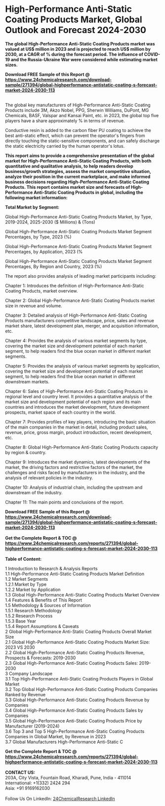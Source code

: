 <h1>High-Performance Anti-Static Coating Products Market, Global Outlook and Forecast 2024-2030</h1><p><strong>The global High-Performance Anti-Static Coating Products market was valued at US$ million in 2023 and is projected to reach US$ million by 2030, at a CAGR of % during the forecast period. The influence of COVID-19 and the Russia-Ukraine War were considered while estimating market sizes.</strong></p><p>
</p><p></p><div><b>Download FREE Sample of this Report @ 
            <a href="https://www.24chemicalresearch.com/download-sample/271394/global-highperformance-antistatic-coating-s-forecast-market-2024-2030-113">
            https://www.24chemicalresearch.com/download-sample/271394/global-highperformance-antistatic-coating-s-forecast-market-2024-2030-113</a></b></div><br><p>
The global key manufacturers of High-Performance Anti-Static Coating Products include 3M, Akzo Nobel, PPG, Sherwin Williams, DuPont, MG Chemicals, BASF, Valspar and Kansai Paint, etc. in 2023, the global top five players have a share approximately % in terms of revenue.</p><p>
Conductive resin is added to the carbon fiber PU coating to achieve the best anti-static effect, which can prevent the operator's fingers from directly touching the static-sensitive components, and can safely discharge the static electricity carried by the human operator's lotus.</p><p>
<strong>This report aims to provide a comprehensive presentation of the global market for High-Performance Anti-Static Coating Products, with both quantitative and qualitative analysis, to help readers develop business/growth strategies, assess the market competitive situation, analyze their position in the current marketplace, and make informed business decisions regarding High-Performance Anti-Static Coating Products. This report contains market size and forecasts of High-Performance Anti-Static Coating Products in global, including the following market information:</strong></p><p>
</p><p>
<strong>Total Market by Segment:</strong></p><p>
Global High-Performance Anti-Static Coating Products Market, by Type, 2019-2024, 2025-2030 ($ Millions) &amp; (Tons)</p><p>
Global High-Performance Anti-Static Coating Products Market Segment Percentages, by Type, 2023 (%)</p><p>
</p><p>
Global High-Performance Anti-Static Coating Products Market Segment Percentages, by Application, 2023 (%</p><p>
</p><p>
Global High-Performance Anti-Static Coating Products Market Segment Percentages, By Region and Country, 2023 (%)</p><p>
</p><p>
The report also provides analysis of leading market participants including:</p><p>
</p><p>
</p><p>
Chapter 1: Introduces the definition of High-Performance Anti-Static Coating Products, market overview.</p><p>
Chapter 2: Global High-Performance Anti-Static Coating Products market size in revenue and volume.</p><p>
Chapter 3: Detailed analysis of High-Performance Anti-Static Coating Products manufacturers competitive landscape, price, sales and revenue market share, latest development plan, merger, and acquisition information, etc.</p><p>
Chapter 4: Provides the analysis of various market segments by type, covering the market size and development potential of each market segment, to help readers find the blue ocean market in different market segments.</p><p>
Chapter 5: Provides the analysis of various market segments by application, covering the market size and development potential of each market segment, to help readers find the blue ocean market in different downstream markets.</p><p>
Chapter 6: Sales of High-Performance Anti-Static Coating Products in regional level and country level. It provides a quantitative analysis of the market size and development potential of each region and its main countries and introduces the market development, future development prospects, market space of each country in the world.</p><p>
Chapter 7: Provides profiles of key players, introducing the basic situation of the main companies in the market in detail, including product sales, revenue, price, gross margin, product introduction, recent development, etc.</p><p>
Chapter 8: Global High-Performance Anti-Static Coating Products capacity by region &amp; country.</p><p>
Chapter 9: Introduces the market dynamics, latest developments of the market, the driving factors and restrictive factors of the market, the challenges and risks faced by manufacturers in the industry, and the analysis of relevant policies in the industry.</p><p>
Chapter 10: Analysis of industrial chain, including the upstream and downstream of the industry.</p><p>
Chapter 11: The main points and conclusions of the report.</p><div><b>Download FREE Sample of this Report @ 
            <a href="https://www.24chemicalresearch.com/download-sample/271394/global-highperformance-antistatic-coating-s-forecast-market-2024-2030-113">
            https://www.24chemicalresearch.com/download-sample/271394/global-highperformance-antistatic-coating-s-forecast-market-2024-2030-113</a></b></div><br><div><b>Get the Complete Report & TOC @ 
            <a href="https://www.24chemicalresearch.com/reports/271394/global-highperformance-antistatic-coating-s-forecast-market-2024-2030-113">
            https://www.24chemicalresearch.com/reports/271394/global-highperformance-antistatic-coating-s-forecast-market-2024-2030-113</a></b></div><br>
            <b>Table of Content:</b><p>1 Introduction to Research & Analysis Reports<br />
    1.1 High-Performance Anti-Static Coating Products Market Definition<br />
    1.2 Market Segments<br />
        1.2.1 Market by Type<br />
        1.2.2 Market by Application<br />
    1.3 Global High-Performance Anti-Static Coating Products Market Overview<br />
    1.4 Features & Benefits of This Report<br />
    1.5 Methodology & Sources of Information<br />
        1.5.1 Research Methodology<br />
        1.5.2 Research Process<br />
        1.5.3 Base Year<br />
        1.5.4 Report Assumptions & Caveats<br />
2 Global High-Performance Anti-Static Coating Products Overall Market Size<br />
    2.1 Global High-Performance Anti-Static Coating Products Market Size: 2023 VS 2030<br />
    2.2 Global High-Performance Anti-Static Coating Products Revenue, Prospects & Forecasts: 2019-2030<br />
    2.3 Global High-Performance Anti-Static Coating Products Sales: 2019-2030<br />
3 Company Landscape<br />
    3.1 Top High-Performance Anti-Static Coating Products Players in Global Market<br />
    3.2 Top Global High-Performance Anti-Static Coating Products Companies Ranked by Revenue<br />
    3.3 Global High-Performance Anti-Static Coating Products Revenue by Companies<br />
    3.4 Global High-Performance Anti-Static Coating Products Sales by Companies<br />
    3.5 Global High-Performance Anti-Static Coating Products Price by Manufacturer (2019-2024)<br />
    3.6 Top 3 and Top 5 High-Performance Anti-Static Coating Products Companies in Global Market, by Revenue in 2023<br />
    3.7 Global Manufacturers High-Performance Anti-Static C</p><div><b>Get the Complete Report & TOC @ 
            <a href="https://www.24chemicalresearch.com/reports/271394/global-highperformance-antistatic-coating-s-forecast-market-2024-2030-113">
            https://www.24chemicalresearch.com/reports/271394/global-highperformance-antistatic-coating-s-forecast-market-2024-2030-113</a></b></div><br><b>CONTACT US:</b><br>
            203A, City Vista, Fountain Road, Kharadi, Pune, India - 411014<br>
            International: +1(332) 2424 294<br>
            Asia: +91 9169162030 <br><br>
            Follow Us On LinkedIn: <a href="https://www.linkedin.com/company/24chemicalresearch/">24ChemicalResearch LinkedIn</a>